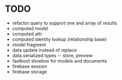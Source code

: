 # TODO

* refactor query to support one and array of results
* computed model
* computed attr
* computed identity lookup (relationship base)
* model fragment
* data update instead of replace
* data.serialized types -- store, preview
* fastboot shoebox for models and documents
* firebase session
* firebase storage
